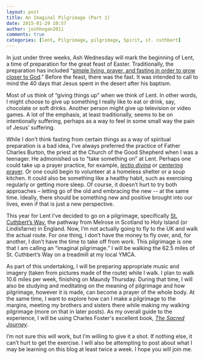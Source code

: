 ```yaml
---
layout: post
title: An Imaginal Pilgrimage (Part 1)
date: 2015-01-29 10:57
author: joshhogan2011
comments: true
categories: [lent, Pilgrimage, pilgrimage, Spirit, st. cuthbert]
---
```

In just under three weeks, Ash Wednesday will mark the beginning of Lent, a time of preparation for the great feast of Easter. Traditionally, the preparation has included “<a href="http://www.upperroom.org/lent101" target="_blank">simple living, prayer, and fasting in order to grow closer to God</a>.” Before the feast, there was the fast. It was intended to call to mind the 40 days that Jesus spent in the desert after his baptism.

Most of us think of “giving things up” when we think of Lent. In other words, I might choose to give up something I really like to eat or drink, say, chocolate or soft drinks. Another person might give up television or video games. A lot of the emphasis, at least traditionally, seems to be on intentionally suffering, perhaps as a way to feel in some small way the pain of Jesus’ suffering.

While I don’t think fasting from certain things as a way of spiritual preparation is a bad idea, I’ve always preferred the practice of Father Charles Burton, the priest at the Church of the Good Shepherd when I was a teenager. He admonished us to “take something on” at Lent. Perhaps one could take up a prayer practice, for example, <a href="http://www.contemplativeoutreach.org/category/category/lectio-divina" target="_blank"><em>lectio divina</em></a> or <a href="http://www.contemplativeoutreach.org/category/category/centering-prayer" target="_blank">centering prayer</a>. Or one could begin to volunteer at a homeless shelter or a soup kitchen. It could also be something like a healthy habit, such as exercising regularly or getting more sleep. Of course, it doesn’t hurt to try both approaches – letting go of the old and embracing the new -- at the same time. Ideally, there should be something new and positive brought into our lives, even if that is just a new perspective.

This year for Lent I’ve decided to go on a pilgrimage, specifically <a href="http://stcuthbertsway.info/" target="_blank">St. Cuthbert’s Way</a>, the pathway from Melrose in Scotland to Holy Island (or Lindisfarne) in England. Now, I’m not actually going to fly to the UK and walk the actual route. For one thing, I don’t have the money to fly over, and, for another, I don’t have the time to take off from work. This pilgrimage is one that I am calling an “imaginal pilgrimage.” I will be walking the 62.5 miles of St. Cuthbert’s Way on a treadmill at my local YMCA.

As part of this undertaking, I will be preparing appropriate music and imagery (taken from pictures made of the route) while I walk. I plan to walk 10.6 miles per week, finishing on Maundy Thursday. During that time, I will also be studying and meditating on the meaning of pilgrimage and how pilgrimage, however it is made, can become a prayer of the whole body. At the same time, I want to explore how can I make a pilgrimage to the margins, meeting my brothers and sisters there while making my walking pilgrimage (more on that in later posts). As my overall guide to the experience, I will be using Charles Foster's excellent book, <em><a href="http://www.charlesfoster.co.uk/?page_id=79" target="_blank">The Sacred Journey</a></em>.

I’m not sure this will work, but I’m willing to give it a shot. If nothing else, it can’t hurt to get the exercise. I will also be attempting to post about what I may be learning on this blog at least twice a week. I hope you will join me.
